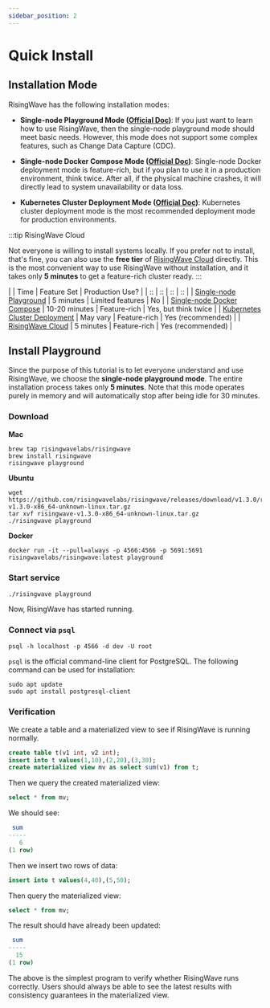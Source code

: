 ```yaml
---
sidebar_position: 2
---
```


# Quick Install

## Installation Mode

RisingWave has the following installation modes:

- **Single-node Playground Mode ([Official Doc](https://docs.risingwave.com/docs/current/risingwave-trial/?method=overview))**: If you just want to learn how to use RisingWave, then the single-node playground mode should meet basic needs. However, this mode does not support some complex features, such as Change Data Capture (CDC).

- **Single-node Docker Compose Mode ([Official Doc](https://docs.risingwave.com/docs/current/risingwave-trial/?method=docker-compose))**: Single-node Docker deployment mode is feature-rich, but if you plan to use it in a production environment, think twice. After all, if the physical machine crashes, it will directly lead to system unavailability or data loss.
- **Kubernetes Cluster Deployment Mode ([Official Doc](https://docs.risingwave.com/docs/dev/risingwave-kubernetes/))**: Kubernetes cluster deployment mode is the most recommended deployment mode for production environments.

:::tip RisingWave Cloud

Not everyone is willing to install systems locally. If you prefer not to install, that's fine, you can also use the **free tier** of [RisingWave Cloud](https://cloud.risingwave.com/) directly. This is the most convenient way to use RisingWave without installation, and it takes only **5 minutes** to get a feature-rich cluster ready.
:::


|  | Time | Feature Set | Production Use? |
| :: | :: | :: | :: |
|  [Single-node Playground](https://docs.risingwave.com/docs/current/risingwave-trial/?method=overview)   |  5 minutes      | Limited features | No |
|  [Single-node Docker Compose](https://docs.risingwave.com/docs/current/risingwave-trial/?method=docker-compose)  | 10-20 minutes        | Feature-rich | Yes, but think twice |
|  [Kubernetes Cluster Deployment](https://docs.risingwave.com/docs/dev/risingwave-kubernetes/)  | May vary        | Feature-rich | Yes (recommended) |
|  [RisingWave Cloud](https://cloud.risingwave.com/)  | 5 minutes        | Feature-rich | Yes (recommended) |

## Install Playground

Since the purpose of this tutorial is to let everyone understand and use RisingWave, we choose the **single-node playground mode**. The entire installation process takes only **5 minutes**. Note that this mode operates purely in memory and will automatically stop after being idle for 30 minutes.

### Download
**Mac**
```shell
brew tap risingwavelabs/risingwave
brew install risingwave
risingwave playground
```

**Ubuntu**
```shell
wget https://github.com/risingwavelabs/risingwave/releases/download/v1.3.0/risingwave-v1.3.0-x86_64-unknown-linux.tar.gz
tar xvf risingwave-v1.3.0-x86_64-unknown-linux.tar.gz
./risingwave playground
```

**Docker**
```shell
docker run -it --pull=always -p 4566:4566 -p 5691:5691 risingwavelabs/risingwave:latest playground
```

### Start service
```shell
./risingwave playground
```
Now, RisingWave has started running.

### Connect via `psql`
```shell
psql -h localhost -p 4566 -d dev -U root
```

`psql` is the official command-line client for PostgreSQL. The following command can be used for installation:

```shell
sudo apt update
sudo apt install postgresql-client
```

### Verification
We create a table and a materialized view to see if RisingWave is running normally.

```sql
create table t(v1 int, v2 int);
insert into t values(1,10),(2,20),(3,30);
create materialized view mv as select sum(v1) from t;
```

Then we query the created materialized view:

```sql
select * from mv;
```

We should see:
```sql
 sum
-----
   6
(1 row)
```

Then we insert two rows of data:
```sql
insert into t values(4,40),(5,50);
```

Then query the materialized view:
```sql
select * from mv;
```

The result should have already been updated:
```sql
 sum
-----
  15
(1 row)
```

The above is the simplest program to verify whether RisingWave runs correctly. Users should always be able to see the latest results with consistency guarantees in the materialized view.
